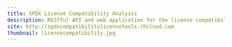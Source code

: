 ```yaml
---
title: SPDX License Compatibility Analysis
description: RESTful API and web application for the license compatibility analysis of single or multiple SPDX files.
site: http://spdxcompatibilitylicensetools.rhcloud.com
thumbnail: licensecompatibility.jpg
---
```

